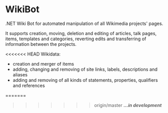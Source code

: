 WikiBot
=======

.NET Wiki Bot for automated manipulation of all Wikimedia projects' pages.

It supports creation, moving, deletion and editing of articles, talk pages, items, templates and categories, reverting edits and transferring of information between the projects. 

<<<<<<< HEAD
Wikidata:
 * creation and merger of items
 * adding, changing and removing of site links, labels, descriptions and aliases
 * adding and removing of all kinds of statements, properties, qualifiers and references
	
=======
>>>>>>> origin/master
***...in development***

